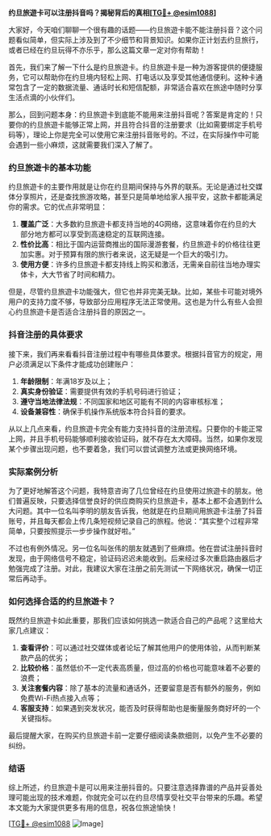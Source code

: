 **约旦旅遊卡可以注册抖音吗？揭秘背后的真相[[TG💪+ @esim1088](https://t.me/s/esim1088)]**

大家好，今天咱们聊聊一个很有趣的话题——约旦旅遊卡能不能注册抖音？这个问题看似简单，但实际上涉及到了不少细节和背景知识。如果你正计划去约旦旅行，或者已经在约旦玩得不亦乐乎，那么这篇文章一定对你有帮助！

首先，我们来了解一下什么是约旦旅遊卡。约旦旅遊卡是一种为游客提供的便捷服务，它可以帮助你在约旦境内轻松上网、打电话以及享受其他通信便利。这种卡通常包含了一定的数据流量、通话时长和短信配额，非常适合喜欢在旅途中随时分享生活点滴的小伙伴们。

那么，回到问题本身：约旦旅遊卡到底能不能用来注册抖音呢？答案是肯定的！只要你的约旦旅遊卡能够正常上网，并且符合抖音的注册要求（比如需要绑定手机号码等），理论上你是完全可以使用它来注册抖音账号的。不过，在实际操作中可能会遇到一些小麻烦，这就需要我们深入了解了。

### 约旦旅遊卡的基本功能

约旦旅遊卡的主要作用就是让你在约旦期间保持与外界的联系。无论是通过社交媒体分享照片，还是查找旅游攻略，甚至只是简单地给家人报平安，这款卡都能满足你的需求。它的优点非常明显：

1. **覆盖广泛**：大多数約旦旅遊卡都支持当地的4G网络，这意味着你在约旦的大部分地方都可以享受到高速稳定的互联网连接。
2. **性价比高**：相比于国内运营商推出的国际漫游套餐，约旦旅遊卡的价格往往更加实惠。对于预算有限的旅行者来说，这无疑是一个巨大的吸引力。
3. **使用方便**：许多约旦旅遊卡都支持线上购买和激活，无需亲自前往当地办理实体卡，大大节省了时间和精力。

但是，尽管约旦旅遊卡功能强大，但它也并非完美无缺。比如，某些卡可能对境外用户的支持力度不够，导致部分应用程序无法正常使用。这也是为什么有些人会担心约旦旅遊卡是否适合注册抖音的原因之一。

### 抖音注册的具体要求

接下来，我们再来看看抖音注册过程中有哪些具体要求。根据抖音官方的规定，用户必须满足以下条件才能成功创建账户：

1. **年龄限制**：年满18岁及以上；
2. **真实身份验证**：需要提供有效的手机号码进行验证；
3. **遵守当地法律法规**：不同国家和地区可能有不同的内容审核标准；
4. **设备兼容性**：确保手机操作系统版本符合抖音的要求。

从以上几点来看，约旦旅遊卡完全有能力支持抖音的注册流程。只要你的卡能正常上网，并且手机号码能够顺利接收验证码，就不存在太大障碍。当然，如果你发现某个步骤出现问题，也不要着急，我们可以尝试调整方法或更换网络环境。

### 实际案例分析

为了更好地解答这个问题，我特意咨询了几位曾经在约旦使用过旅遊卡的朋友。他们普遍反映，只要选择信誉良好的供应商购买约旦旅遊卡，基本上都不会遇到什么大问题。其中一位名叫李明的朋友告诉我，他就是在约旦期间用旅遊卡注册了抖音账号，并且每天都会上传几条短视频记录自己的旅程。他说：“其实整个过程非常简单，只要按照提示一步步操作就好啦。”

不过也有例外情况。另一位名叫张伟的朋友就遇到了些麻烦。他在尝试注册抖音时发现，由于网络信号不稳定，验证码迟迟未能收到。后来经过多次重启路由器后才勉强完成了注册。对此，我建议大家在注册之前先测试一下网络状况，确保一切正常后再动手。

### 如何选择合适的约旦旅遊卡？

既然约旦旅遊卡如此重要，那我们应该如何挑选一款适合自己的产品呢？这里给大家几点建议：

1. **查看评价**：可以通过社交媒体或者论坛了解其他用户的使用体验，从而判断某款产品的优劣；
2. **比较价格**：虽然低价不一定代表高质量，但过高的价格也可能意味着不必要的浪费；
3. **关注套餐内容**：除了基本的流量和通话外，还要留意是否有额外的服务，例如免费Wi-Fi热点接入点等；
4. **客服支持**：如果遇到突发状况，能否及时获得帮助也是衡量服务商好坏的一个关键指标。

最后提醒大家，在购买约旦旅遊卡前一定要仔细阅读条款细则，以免产生不必要的纠纷。

### 结语

综上所述，约旦旅遊卡是可以用来注册抖音的。只要注意选择靠谱的产品并妥善处理可能出现的技术难题，你就完全可以在约旦尽情享受社交平台带来的乐趣。希望本文能为大家提供更多有用的信息，祝各位旅途愉快！

[[TG💪+ @esim1088](https://t.me/s/esim1088) ![Image](https://i.postimg.cc/4NQfJmqS/Snipaste-2025-05-13-00-14-12.png)]